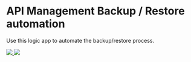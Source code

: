 # API Management Backup / Restore automation

Use this logic app to automate the backup/restore process.

<a href="https://portal.azure.com/#create/Microsoft.Template/uri/https%3A%2F%2Fraw.githubusercontent.com%2Fwsilveiranz%2Fapimbackuprestore%2Fmaster%2FGenericAPIMBackupRestore.json" target="_blank">
    <img src="http://azuredeploy.net/deploybutton.png"/>
</a>
<a href="http://armviz.io/#/?load=https%3A%2F%2Fraw.githubusercontent.com%2Fwsilveiranz%2Fapimbackuprestore%2FGenericAPIMBackupRestore.json" target="_blank">
    <img src="http://armviz.io/visualizebutton.png"/>
</a>

